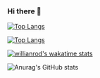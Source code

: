 ### Hi there 👋

[![Top Langs](https://github-readme-stats.vercel.app/api/top-langs/?username=qalimero&theme=dracula)](https://github.com/anuraghazra/github-readme-stat)

[![Top Langs](https://github-readme-stats.vercel.app/api/top-langs/?username=qalimero&layout=compact&theme=dracula)](https://github.com/anuraghazra/github-readme-stats)

[![willianrod's wakatime stats](https://github-readme-stats.vercel.app/api/wakatime?username=qalimero&layout=compact&langs_count=12&theme=dracula)](https://github.com/anuraghazra/github-readme-stats&v=2 )

![Anurag's GitHub stats](https://github-readme-stats.vercel.app/api?username=qalimero&show_icons=true&theme=dracula)







